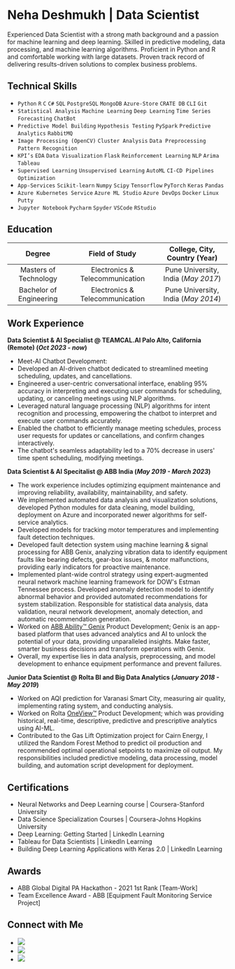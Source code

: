 # Neha Deshmukh | Data Scientist
Experienced Data Scientist with a strong math background and a passion for machine learning and deep learning. 
Skilled in predictive modeling, data processing, and machine learning algorithms. Proficient in Python and R and comfortable working with large datasets. 
Proven track record of delivering results-driven solutions to complex business problems. 

## Technical Skills
- `Python` `R` `C` `C#` `SQL` `PostgreSQL` `MongoDB` `Azure-Store` `CRATE DB` `CLI` `Git`
- `Statistical Analysis` `Machine Learning` `Deep Learning` `Time Series Forecasting` `ChatBot`
- `Predictive Model Building` `Hypothesis Testing` `PySpark` `Predictive Analytics` `RabbitMQ`
- `Image Processing (OpenCV)` `Cluster Analysis` `Data Preprocessing` `Pattern Recognition`
- `KPI’s` `EDA` `Data Visualization` `Flask` `Reinforcement Learning` `NLP` `Arima` `Tableau`
- `Supervised Learning` `Unsupervised Learning` `AutoML` `CI-CD Pipelines` `Optimization`
- `App-Services` `Scikit-learn` `Numpy` `Scipy` `Tensorflow` `PyTorch` `Keras` `Pandas`
- `Azure Kubernetes Service` `Azure ML Studio` `Azure DevOps` `Docker` `Linux` `Putty`
- `Jupyter Notebook` `Pycharm` `Spyder` `VSCode` `RStudio`



## Education
| Degree | Field of Study | College, City, Country (Year) |
| :--------------: | :-----------------------: | :-------------: |
| Masters of Technology | Electronics & Telecommunication | Pune University, India (_May 2017_) 
| Bachelor of Engineering | Electronics & Telecommunication | Pune University, India (_May 2014_) 

## Work Experience
**Data Scientist & Al Specialist @ TEAMCAL.AI Palo Alto, California (Remote) (_Oct 2023 - now_)**
-	Meet-AI Chatbot Development: 
-	Developed an AI-driven chatbot dedicated to streamlined meeting scheduling, updates, and cancellations.
-	Engineered a user-centric conversational interface, enabling 95% accuracy in interpreting and executing user commands for scheduling, updating, or canceling meetings using NLP algorithms.
-	Leveraged natural language processing (NLP) algorithms for intent recognition and processing, empowering the chatbot to interpret and execute user commands accurately.
-	Enabled the chatbot to efficiently manage meeting schedules, process user requests for updates or cancellations, and confirm changes interactively.
-	The chatbot's seamless adaptability led to a 70% decrease in users' time spent scheduling, modifying meetings.

**Data Scientist & AI Specitalist @ ABB India (_May 2019 - March 2023_)**
- The work experience includes optimizing equipment maintenance and improving reliability, availability, maintainability, and safety.
- We implemented automated data analysis and visualization solutions, developed Python modules for data cleaning, model building, deployment on Azure and incorporated newer algorithms for     self-service analytics.
- Developed models for tracking motor temperatures and implementing fault detection techniques.
- Developed fault detection system using machine learning & signal processing for ABB Genix, analyzing vibration data to identify equipment faults like bearing defects, gear-box issues, &     motor malfunctions, providing early indicators for proactive maintenance.
- Implemented plant-wide control strategy using expert-augmented neural network machine learning framework for DOW's Estman Tennessee process. Developed anomaly detection model to identify 
  abnormal behavior and provided automated recommendations for system stabilization. Responsible for statistical data analysis, data validation, neural network development, anomaly 
  detection, and automatic recommendation generation.
- Worked on [ABB Ability™ Genix](https://www.youtube.com/watch?v=pcPMHGPuFbI&t=10s&ab_channel=ABBProcessAutomation) Product Development; Genix is an app-based platform that uses advanced      analytics and AI to unlock the potential of your data, providing unparalleled insights. Make faster, smarter business decisions and transform operations with Genix. 
- Overall, my expertise lies in data analysis, preprocessing, and model development to enhance equipment performance and prevent failures.

**Junior Data Scientist @ Rolta BI and Big Data Analytics (_January 2018 - May 2019_)**
- Worked on AQI prediction for Varanasi Smart City, measuring air quality, implementing rating system, and conducting analysis.
- Worked on Rolta [OneView™](https://www.youtube.com/watch?v=WPxfOX0bGX8&ab_channel=Rolta) Product Development; which was providing historical, real-time, descriptive, predictive and          prescriptive analytics using AI-ML.
- Contributed to the Gas Lift Optimization project for Cairn Energy, I utilized the Random Forest Method to predict oil production and recommended optimal operational setpoints to maximize    oil output. My responsibilities included predictive modeling, data processing, model building, and automation script development for deployment.

## Certifications
- Neural Networks and Deep Learning course | Coursera-Stanford University
- Data Science Specialization Courses | Coursera-Johns Hopkins University
- Deep Learning: Getting Started | LinkedIn Learning
- Tableau for Data Scientists | LinkedIn Learning
- Building Deep Learning Applications with Keras 2.0 | LinkedIn Learning

## Awards
- ABB Global Digital PA Hackathon - 2021 1st Rank [Team-Work]
- Team Excellence Award - ABB [Equipment Fault Monitoring Service Project]

## Connect with Me
- [<img src="https://img.shields.io/badge/NehaDeshmukh-0077B5?style=for-the-badge&logo=linkedin&logoColor=white" />](https://www.linkedin.com/in/neha-aher-deshmukh/)
- [<img src="https://img.shields.io/badge/nehakdeshmukh-100000?style=for-the-badge&logo=github&logoColor=white" />](https://github.com/nehakdeshmukh)
- [<img src="https://img.shields.io/badge/nehakdeshmukh.5@gmail.com-D14836?style=for-the-badge&logo=gmail&logoColor=white" />](nehakdeshmukh.5@gmail.com)
   